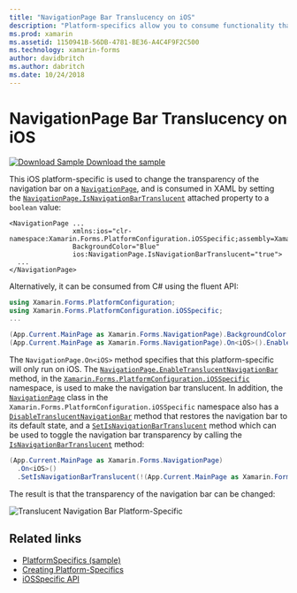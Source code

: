 ```yaml
---
title: "NavigationPage Bar Translucency on iOS"
description: "Platform-specifics allow you to consume functionality that's only available on a specific platform, without implementing custom renderers or effects. This article explains how to consume the iOS platform-specific that changes the transparency of the navigation bar in a NavigationPage."
ms.prod: xamarin
ms.assetid: 1150941B-56DB-4781-BE36-A4C4F9F2C500
ms.technology: xamarin-forms
author: davidbritch
ms.author: dabritch
ms.date: 10/24/2018
---
```


# NavigationPage Bar Translucency on iOS

[![Download Sample](~/media/shared/download.png) Download the sample](https://docs.microsoft.com/samples/xamarin/xamarin-forms-samples/userinterface-platformspecifics)

This iOS platform-specific is used to change the transparency of the navigation bar on a [`NavigationPage`](xref:Xamarin.Forms.NavigationPage), and is consumed in XAML by setting the [`NavigationPage.IsNavigationBarTranslucent`](xref:Xamarin.Forms.PlatformConfiguration.iOSSpecific.NavigationPage.IsNavigationBarTranslucentProperty) attached property to a `boolean` value:

```xaml
<NavigationPage ...
                xmlns:ios="clr-namespace:Xamarin.Forms.PlatformConfiguration.iOSSpecific;assembly=Xamarin.Forms.Core"
                BackgroundColor="Blue"
                ios:NavigationPage.IsNavigationBarTranslucent="true">
  ...
</NavigationPage>
```

Alternatively, it can be consumed from C# using the fluent API:

```csharp
using Xamarin.Forms.PlatformConfiguration;
using Xamarin.Forms.PlatformConfiguration.iOSSpecific;
...

(App.Current.MainPage as Xamarin.Forms.NavigationPage).BackgroundColor = Color.Blue;
(App.Current.MainPage as Xamarin.Forms.NavigationPage).On<iOS>().EnableTranslucentNavigationBar();
```

The `NavigationPage.On<iOS>` method specifies that this platform-specific will only run on iOS. The [`NavigationPage.EnableTranslucentNavigationBar`](xref:Xamarin.Forms.PlatformConfiguration.iOSSpecific.NavigationPage.EnableTranslucentNavigationBar(Xamarin.Forms.IPlatformElementConfiguration{Xamarin.Forms.PlatformConfiguration.iOS,Xamarin.Forms.NavigationPage})) method, in the [`Xamarin.Forms.PlatformConfiguration.iOSSpecific`](xref:Xamarin.Forms.PlatformConfiguration.iOSSpecific) namespace, is used to make the navigation bar translucent. In addition, the [`NavigationPage`](xref:Xamarin.Forms.PlatformConfiguration.iOSSpecific.NavigationPage) class in the `Xamarin.Forms.PlatformConfiguration.iOSSpecific` namespace also has a [`DisableTranslucentNavigationBar`](xref:Xamarin.Forms.PlatformConfiguration.iOSSpecific.NavigationPage.DisableTranslucentNavigationBar(Xamarin.Forms.IPlatformElementConfiguration{Xamarin.Forms.PlatformConfiguration.iOS,Xamarin.Forms.NavigationPage})) method that restores the navigation bar to its default state, and a [`SetIsNavigationBarTranslucent`](xref:Xamarin.Forms.PlatformConfiguration.iOSSpecific.NavigationPage.SetIsNavigationBarTranslucent(Xamarin.Forms.IPlatformElementConfiguration{Xamarin.Forms.PlatformConfiguration.iOS,Xamarin.Forms.NavigationPage},System.Boolean)) method which can be used to toggle the navigation bar transparency by calling the [`IsNavigationBarTranslucent`](xref:Xamarin.Forms.PlatformConfiguration.iOSSpecific.NavigationPage.IsNavigationBarTranslucent(Xamarin.Forms.IPlatformElementConfiguration{Xamarin.Forms.PlatformConfiguration.iOS,Xamarin.Forms.NavigationPage})) method:

```csharp
(App.Current.MainPage as Xamarin.Forms.NavigationPage)
  .On<iOS>()
  .SetIsNavigationBarTranslucent(!(App.Current.MainPage as Xamarin.Forms.NavigationPage).On<iOS>().IsNavigationBarTranslucent());
```

The result is that the transparency of the navigation bar can be changed:

![](navigation-bar-translucent-images/translucent-navigation-bar.png "Translucent Navigation Bar Platform-Specific")

## Related links

- [PlatformSpecifics (sample)](https://docs.microsoft.com/samples/xamarin/xamarin-forms-samples/userinterface-platformspecifics)
- [Creating Platform-Specifics](~/xamarin-forms/platform/platform-specifics/index.md#creating-platform-specifics)
- [iOSSpecific API](xref:Xamarin.Forms.PlatformConfiguration.iOSSpecific)
